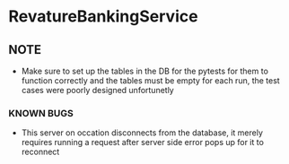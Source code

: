 # RevatureBankingService

## NOTE

- Make sure to set up the tables in the DB for the pytests for them to function correctly and the tables must be empty for each run, the test cases were poorly designed unfortunetly

### KNOWN BUGS

- This server on occation disconnects from the database, it merely requires running a request after server side error pops up for it to reconnect
